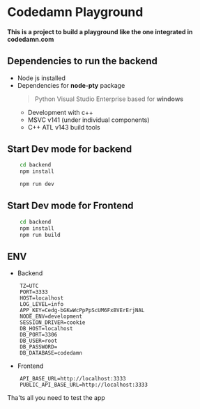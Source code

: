 # Codedamn Playground

#### This is a project to build a playground like the one integrated in codedamn.com


## Dependencies to run the backend
* Node js installed
* Dependencies for **node-pty** package
    > Python
    > Visual Studio Enterprise based for **windows**
     * Development with c++
     * MSVC v141 (under individual components)
     * C++ ATL v143 build tools


## Start Dev mode for backend
```bash
    cd backend
    npm install

    npm run dev
```

## Start Dev mode for Frontend
```bash
    cd backend
    npm install
    npm run build
```

## ENV

* Backend
```env
    TZ=UTC
    PORT=3333
    HOST=localhost
    LOG_LEVEL=info
    APP_KEY=Cedg-bGKwWcPpPpScUM6FxBVErErjNAL
    NODE_ENV=development
    SESSION_DRIVER=cookie
    DB_HOST=localhost
    DB_PORT=3306
    DB_USER=root
    DB_PASSWORD=
    DB_DATABASE=codedamn
```

* Frontend
```env
    API_BASE_URL=http://localhost:3333
    PUBLIC_API_BASE_URL=http://localhost:3333
```

Tha'ts all you need to test the app